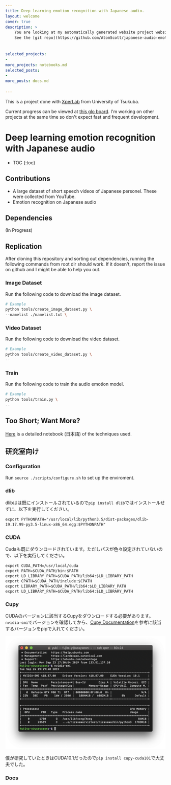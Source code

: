 ```yaml
---
title: Deep learning emotion recognition with Japanese audio.
layout: welcome
cover: true
description: >
    You are looking at my automatically generated website project website!
    See the [git repo](https://github.com/AtomScott/japanese-audio-emotion) to get straight to the code.


selected_projects:
- 
more_projects: notebooks.md
selected_posts:
- 
more_posts: docs.md

---
```


This is a project done with [XperLab](https://www.xpercept.aclab.esys.tsukuba.ac.jp/) from University of Tsukuba.

Current progress can be viewed at [this glo board](https://app.gitkraken.com/glo/board/XgczGHieeQAQ6Kmz). I'm working on other projects at the same time so don't expect fast and frequent development.

# Deep learning emotion recognition with Japanese audio

* TOC
{:toc}

## Contributions

- A large dataset of short speech videos of Japanese personel. These were collected from YouTube.
- Emotion recognition on Japanese audio

## Dependencies

(In Progress)


## Replication

After cloning this repository and sorting out dependencies, running the following commands from root dir should work.
If it doesn't, report the issue on github and I might be able to help you out.

### Image Dataset

Run the following code to download the image dataset.

``` bash
# Example
python tools/create_image_dataset.py \
--namelist ./namelist.txt \

```

### Video Dataset

Run the following code to download the video dataset.

``` bash
# Example
python tools/create_video_dataset.py \
--
```

### Train

Run the following code to train the audio emotion model.

```bash 
# Example
python tools/train.py \
--
```

## Too Short; Want More?

[Here](/TSWM/TSWM.ipynb) is a detailed notebook (日本語) of the techniques used.

<!--projects-->

## 研究室向け

### Configuration

Run `source ./scripts/configure.sh` to set up the enviroment.

### dlib
dlibはは既にインストールされているので`pip install dlib`ではインストールせずに、以下を実行してください。


```
export PYTHONPATH="/usr/local/lib/python3.5/dist-packages/dlib-19.17.99-py3.5-linux-x86_64.egg:$PYTHONPATH"
```

### CUDA
Cudaも既にダウンロードされています。ただしパスが色々設定されていないので、以下を実行してください。

```
export CUDA_PATH=/usr/local/cuda
export PATH=$CUDA_PATH/bin:$PATH
export LD_LIBRARY_PATH=$CUDA_PATH/lib64:$LD_LIBRARY_PATH
export CPATH=$CUDA_PATH/include:$CPATH
export LIBRARY_PATH=$CUDA_PATH/lib64:$LD_LIBRARY_PATH
export LD_LIBRARY_PATH=$CUDA_PATH/lib64:$LD_LIBRARY_PATH
```

### Cupy
CUDAのバージョンに該当するCupyをダウンロードする必要があります。
`nvidia-smi`でバージョンを確認してから、[Cupy Documentation](https://docs-cupy.chainer.org/en/stable/install.html#install-cupy)を参考に該当するバージョンをpipで入れてください。

![](./assets/images/nvidia-smi.png)

僕が研究していたときはCUDA10.1だったので`pip install cupy-cuda101`で大丈夫でした。

### Docs

<!--posts-->
